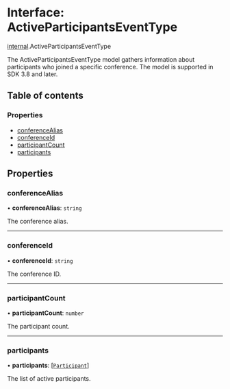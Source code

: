 # Interface: ActiveParticipantsEventType

[internal](../modules/internal.md).ActiveParticipantsEventType

The ActiveParticipantsEventType model gathers information about participants who joined a specific conference. The model is supported in SDK 3.8 and later.

## Table of contents

### Properties

- [conferenceAlias](internal.ActiveParticipantsEventType.md#conferencealias)
- [conferenceId](internal.ActiveParticipantsEventType.md#conferenceid)
- [participantCount](internal.ActiveParticipantsEventType.md#participantcount)
- [participants](internal.ActiveParticipantsEventType.md#participants)

## Properties

### conferenceAlias

• **conferenceAlias**: `string`

The conference alias.

___

### conferenceId

• **conferenceId**: `string`

The conference ID.

___

### participantCount

• **participantCount**: `number`

The participant count.

___

### participants

• **participants**: [[`Participant`](internal.Participant.md)]

The list of active participants.
